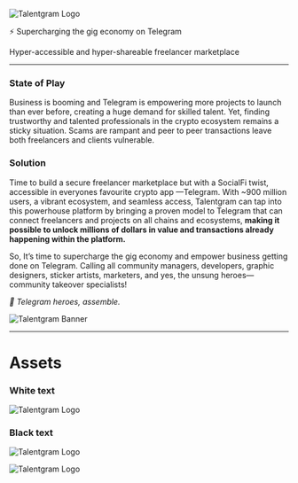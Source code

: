 ![Talentgram Logo](https://raw.githubusercontent.com/talentgram/talentgram/refs/heads/main/talentgram-white-text.png) <br />

⚡ Supercharging the gig economy on Telegram

Hyper-accessible and hyper-shareable freelancer marketplace

---

### State of Play

Business is booming and Telegram is empowering more projects to launch than ever before, creating a huge demand for skilled talent. Yet, finding trustworthy and talented professionals in the crypto ecosystem remains a sticky situation. Scams are rampant and peer to peer transactions leave both freelancers and clients vulnerable.

### Solution

Time to build a secure freelancer marketplace but with a SocialFi twist, accessible in everyones favourite crypto app —Telegram. With ~900 million users, a vibrant ecosystem, and seamless access, Talentgram can tap into this powerhouse platform by bringing a proven model to Telegram that can connect freelancers and projects on all chains and ecosystems, **making it possible to unlock millions of dollars in value and transactions already happening within the platform.**

So, It’s time to supercharge the gig economy and empower business getting done on Telegram. Calling all community managers, developers, graphic designers, sticker artists, marketers, and yes, the unsung heroes—community takeover specialists!

*📣 Telegram heroes, assemble.*

![Talentgram Banner](https://file.notion.so/f/f/411afaf8-4545-47fe-b0b3-03d5b0ce138a/9265c0f1-308c-4912-8d67-5aaa8032afe2/TalentGram_106aff22c28b800da1e5d26f822d28bfB58CC517-A3DB-43B4-853E-14EAF15E5C39.gif?table=block&id=121486dd-8c14-81c8-9679-d9c1ccbb0bf7&spaceId=411afaf8-4545-47fe-b0b3-03d5b0ce138a&expirationTimestamp=1733328000000&signature=iLVa04TqrWrMIhns2xsLuvQt569GKNuvO0afntXpl_4)

---

# Assets

### White text 
![Talentgram Logo](https://raw.githubusercontent.com/talentgram/talentgram/refs/heads/main/talentgram-white-text.png) <br />

### Black text 
![Talentgram Logo](https://raw.githubusercontent.com/talentgram/talentgram-assets/refs/heads/main/talentgram-black-text.png)


![Talentgram Logo](https://raw.githubusercontent.com/talentgram/talentgram-assets/refs/heads/main/Talentgram-profile-picture.jpg)

